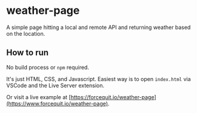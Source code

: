 # weather-page
A simple page hitting a local and remote API and returning weather based on the location.

## How to run ##
No build process  or `npm` required. 

It's just HTML, CSS, and Javascript. Easiest way is to open `index.html` via VSCode and the Live Server extension.

Or visit a live example at [https://forcequit.io/weather-page](https://www.forcequit.io/weather-page).